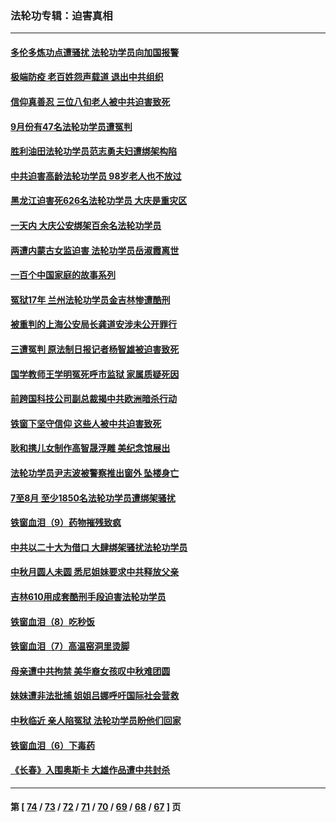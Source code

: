 ### 法轮功专辑：迫害真相
---
#### [多伦多炼功点遭骚扰 法轮功学员向加国报警](../../pages/nf4379/n13840401.md?10080430) 
#### [极端防疫 老百姓怨声载道 退出中共组织](../../pages/nf4379/n13840058.md?10080430) 
#### [信仰真善忍 三位八旬老人被中共迫害致死](../../pages/nf4379/n13838655.md?10080430) 
#### [9月份有47名法轮功学员遭冤判](../../pages/nf4379/n13839495.md?10080430) 
#### [胜利油田法轮功学员范志勇夫妇遭绑架构陷](../../pages/nf4379/n13838044.md?10080430) 
#### [中共迫害高龄法轮功学员 98岁老人也不放过](../../pages/nf4379/n13836765.md?10080430) 
#### [黑龙江迫害死626名法轮功学员 大庆是重灾区](../../pages/nf4379/n13836247.md?10080430) 
#### [一天内 大庆公安绑架百余名法轮功学员](../../pages/nf4379/n13835359.md?10080430) 
#### [两遭内蒙古女监迫害 法轮功学员岳淑霞离世](../../pages/nf4379/n13834576.md?10080430) 
#### [一百个中国家庭的故事系列](../../pages/nf4379/n13833308.md?10080430) 
#### [冤狱17年 兰州法轮功学员金吉林惨遭酷刑](../../pages/nf4379/n13832422.md?10080430) 
#### [被重判的上海公安局长龚道安涉未公开罪行](../../pages/nf4379/n13831922.md?10080430) 
#### [三遭冤判 原法制日报记者杨智雄被迫害致死](../../pages/nf4379/n13830419.md?10080430) 
#### [国学教师王学明冤死呼市监狱 家属质疑死因](../../pages/nf4379/n13831866.md?10080430) 
#### [前跨国科技公司副总裁揭中共欧洲暗杀行动](../../pages/nf4379/n13827561.md?10080430) 
#### [铁窗下坚守信仰 这些人被中共迫害致死](../../pages/nf4379/n13828898.md?10080430) 
#### [耿和携儿女制作高智晟浮雕 美纪念馆展出](../../pages/nf4379/n13829624.md?10080430) 
#### [法轮功学员尹志波被警察推出窗外 坠楼身亡](../../pages/nf4379/n13828273.md?10080430) 
#### [7至8月 至少1850名法轮功学员遭绑架骚扰](../../pages/nf4379/n13824925.md?10080430) 
#### [铁窗血泪（9）药物摧残致疯](../../pages/nf4379/n13819243.md?10080430) 
#### [中共以二十大为借口 大肆绑架骚扰法轮功学员](../../pages/nf4379/n13819570.md?10080430) 
#### [中秋月圆人未圆 悉尼姐妹要求中共释放父亲](../../pages/nf4379/n13819642.md?10080430) 
#### [吉林610用成套酷刑手段迫害法轮功学员](../../pages/nf4379/n13814775.md?10080430) 
#### [铁窗血泪（8）吃秒饭](../../pages/nf4379/n13813761.md?10080430) 
#### [铁窗血泪（7）高温窑洞里烫脚](../../pages/nf4379/n13816073.md?10080430) 
#### [母亲遭中共拘禁 美华裔女孩叹中秋难团圆](../../pages/nf4379/n13815894.md?10080430) 
#### [妹妹遭非法批捕 姐姐吕娜呼吁国际社会营救](../../pages/nf4379/n13814832.md?10080430) 
#### [中秋临近 亲人陷冤狱 法轮功学员盼他们回家](../../pages/nf4379/n13814674.md?10080430) 
#### [铁窗血泪（6）下毒药](../../pages/nf4379/n13793192.md?10080430) 
#### [《长春》入围奥斯卡 大雄作品遭中共封杀](../../pages/nf4379/n13813594.md?10080430) 

---
#### 第 [ [74](./74.md?10080430) / [73](./73.md?10080430) / [72](./72.md?10080430) / [71](./71.md?10080430) / [70](./70.md?10080430) / [69](./69.md?10080430) / [68](./68.md?10080430) / [67](./67.md?10080430) ] 页
